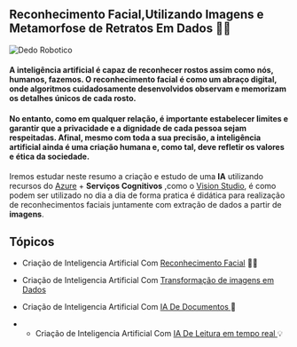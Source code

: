 ## Reconhecimento Facial,Utilizando Imagens e Metamorfose de Retratos Em Dados 🤖🧠



![Dedo Robotico](https://images.pexels.com/photos/8386440/pexels-photo-8386440.jpeg?auto=compress&cs=tinysrgb&w=1260&h=750&dpr=1)


#### A inteligência artificial é  capaz de reconhecer rostos assim como nós, humanos, fazemos. O reconhecimento facial é como um abraço digital, onde algoritmos cuidadosamente desenvolvidos observam e memorizam os detalhes únicos de cada rosto.
#### No entanto, como em qualquer relação, é importante estabelecer limites e garantir que a privacidade e a dignidade de cada pessoa sejam respeitadas. Afinal, mesmo com toda a sua precisão, a inteligência artificial ainda é uma criação humana e, como tal, deve refletir os valores e ética da sociedade.

Iremos estudar neste resumo a criação e estudo de uma **IA** utilizando recursos do [Azure](https://portal.azure.com) + **Serviços Cognitivos** ,como o [Vision Studio](https://portal.vision.cognitive.azure.com),  é como podem ser utilizado no dia a dia de forma pratica é didática para realização de reconhecimentos faciais juntamente com extração de dados a partir de **imagens**.

##   Tópicos 


* Criação de Inteligencia Artificial Com [Reconhecimento Facial](https://github.com/FelipeAPiresBR/Reconhecimento-Facial-.git) 🙎‍♂️

* Criação de Inteligencia Artificial Com [Transformação de imagens em Dados](https://github.com/FelipeAPiresBR/Transformacao-de-imagens-em-Dados.git)
* Criação de Inteligencia Artificial Com [IA De Documentos ](https://github.com/FelipeAPiresBR/IA-DE-DOCUMENTOS-DO-AZURE.git) 📄
* * Criação de Inteligencia Artificial Com [IA De Leitura em tempo real  ](https://github.com/FelipeAPiresBR/IA-Language-Studio.git) 💡


